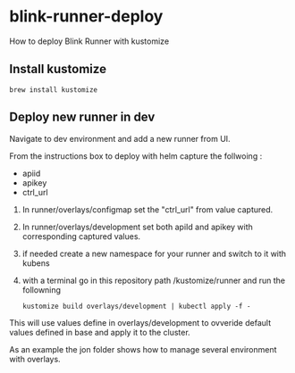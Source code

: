 # blink-runner-deploy

How to deploy Blink Runner with kustomize

## Install kustomize

`brew install kustomize`

## Deploy new runner in dev

Navigate to dev environment and add a new runner from UI.

From the instructions box to deploy with helm capture the follwoing :
* apiid
* apikey
* ctrl_url

1. In runner/overlays/configmap set the "ctrl_url"  from value captured.
2. In runner/overlays/development set both apiId and apikey with corresponding captured values.
3. if needed create a new namespace for your runner and switch to it with kubens
4. with a terminal go in this repository path /kustomize/runner and run the followning
   
   `kustomize build overlays/development | kubectl apply -f -`

This will use values define in overlays/development to ovveride default values defined in base and apply it to the cluster.

As an example the jon folder shows how to manage several environment with overlays.